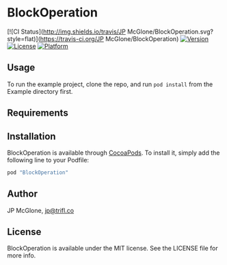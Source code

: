 # BlockOperation

[![CI Status](http://img.shields.io/travis/JP McGlone/BlockOperation.svg?style=flat)](https://travis-ci.org/JP McGlone/BlockOperation)
[![Version](https://img.shields.io/cocoapods/v/BlockOperation.svg?style=flat)](http://cocoapods.org/pods/BlockOperation)
[![License](https://img.shields.io/cocoapods/l/BlockOperation.svg?style=flat)](http://cocoapods.org/pods/BlockOperation)
[![Platform](https://img.shields.io/cocoapods/p/BlockOperation.svg?style=flat)](http://cocoapods.org/pods/BlockOperation)

## Usage

To run the example project, clone the repo, and run `pod install` from the Example directory first.

## Requirements

## Installation

BlockOperation is available through [CocoaPods](http://cocoapods.org). To install
it, simply add the following line to your Podfile:

```ruby
pod "BlockOperation"
```

## Author

JP McGlone, jp@trifl.co

## License

BlockOperation is available under the MIT license. See the LICENSE file for more info.
